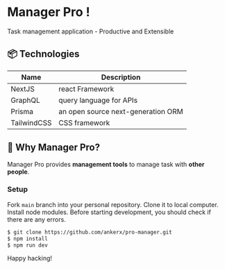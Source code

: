 # Manager Pro !

Task management application - Productive and Extensible

## 📦 Technologies

| Name        | Description                        |
| ----------- | ---------------------------------- |
| NextJS      | react Framework                    |
| GraphQL     | query language for APIs            |
| Prisma      | an open source next-generation ORM |
| TailwindCSS | CSS framework                      |

## 🤖 Why Manager Pro?

Manager Pro provides **management tools** to manage task with **other people**.

### Setup

Fork `main` branch into your personal repository. Clone it to local computer. Install node modules. Before starting development, you should check if there are any errors.

```sh
$ git clone https://github.com/ankerx/pro-manager.git
$ npm install
$ npm run dev
```

Happy hacking!
